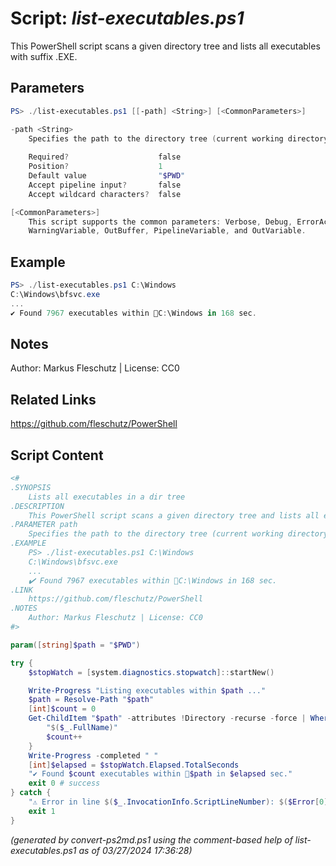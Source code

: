 Script: *list-executables.ps1*
========================

This PowerShell script scans a given directory tree and lists all executables with suffix .EXE.

Parameters
----------
```powershell
PS> ./list-executables.ps1 [[-path] <String>] [<CommonParameters>]

-path <String>
    Specifies the path to the directory tree (current working directory by default)
    
    Required?                    false
    Position?                    1
    Default value                "$PWD"
    Accept pipeline input?       false
    Accept wildcard characters?  false

[<CommonParameters>]
    This script supports the common parameters: Verbose, Debug, ErrorAction, ErrorVariable, WarningAction, 
    WarningVariable, OutBuffer, PipelineVariable, and OutVariable.
```

Example
-------
```powershell
PS> ./list-executables.ps1 C:\Windows
C:\Windows\bfsvc.exe
...
✔️ Found 7967 executables within 📂C:\Windows in 168 sec.

```

Notes
-----
Author: Markus Fleschutz | License: CC0

Related Links
-------------
https://github.com/fleschutz/PowerShell

Script Content
--------------
```powershell
<#
.SYNOPSIS
	Lists all executables in a dir tree
.DESCRIPTION
	This PowerShell script scans a given directory tree and lists all executables with suffix .EXE.
.PARAMETER path
	Specifies the path to the directory tree (current working directory by default)
.EXAMPLE
	PS> ./list-executables.ps1 C:\Windows
	C:\Windows\bfsvc.exe
	...
	✔️ Found 7967 executables within 📂C:\Windows in 168 sec.
.LINK
	https://github.com/fleschutz/PowerShell
.NOTES
	Author: Markus Fleschutz | License: CC0
#>

param([string]$path = "$PWD")

try {
	$stopWatch = [system.diagnostics.stopwatch]::startNew()

	Write-Progress "Listing executables within $path ..."
	$path = Resolve-Path "$path"
	[int]$count = 0
	Get-ChildItem "$path" -attributes !Directory -recurse -force | Where-Object { $_.Name -like "*.exe" } | ForEach-Object {
		"$($_.FullName)"
		$count++
	}
	Write-Progress -completed " "
	[int]$elapsed = $stopWatch.Elapsed.TotalSeconds
	"✔️ Found $count executables within 📂$path in $elapsed sec." 
	exit 0 # success
} catch {
	"⚠️ Error in line $($_.InvocationInfo.ScriptLineNumber): $($Error[0])"
	exit 1
}
```

*(generated by convert-ps2md.ps1 using the comment-based help of list-executables.ps1 as of 03/27/2024 17:36:28)*
